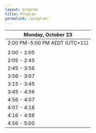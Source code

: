 ```yaml
---
layout: program
title: Program
permalink: /program/
---
```


| Monday, October 23            |
| ----------------------------- |
| 2:00 PM-5:00 PM AEDT (UTC+11) |
|                               |  | Abstract |  |
| 2:00 - 2:05                   | Opening |  | 5 mins |
| 2:05 - 2:45                   | Keynote 1: Dr Emi Tanaka |  | 40 mins |
| 2:45 - 3:56                   | [Best Paper] A Declarative Specification for Authoring Metrics Dashboards <br><br>Will Epperson, Kanit Wongsuphasawat, Allison Whilden, Fan Du, Justin Talbot | Despite their ubiquity, authoring dashboards for metrics reporting in modern data analysis tools remains a manual, time-consuming process. Rather than focusing on interesting combinations of their data, users have to spend time creating each chart in a dashboard one by one. This makes dashboard creation slow and tedious. We conducted a review of production metrics dashboards and found that many dashboards contain a common structure: breaking down one or more metrics by different dimensions. In response, we developed a high-level specification for describing dashboards as sections of metrics repeated across the same dimensions and a graphical interface, Quick Dashboard, for authoring dashboards based on this specification. We present several usage examples that demonstrate the flexibility of this specification to create various kinds of dashboards and support a data-first approach to dashboard authoring | 11 mins |
| 3:56 - 3:07                   | Aardvark: Comparative Visualization of Data Analysis Scripts,<br><br>Rebecca Faust, Carlos Scheidegger, Chris North | Debugging programs is famously one of the most challenging aspects of programming. Data analysis scripts present additional challenges as debugging tasks are often more exploratory, such as comparing results under different parameter settings. In fact, a common exploratory debugging process is to run, modify, and re-run a script to observe the effects of the change. Analyst’s perform this process repeatedly as they explore different settings in their script. However, traditional debugging methods do not support direct comparison across script executions. To address this, we present Aardvark, a comparative trace-based debugging method for identifying and visualizing the differences between consecutive executions of analysis scripts. Aardvark traces two consecutive instances of a script, identifies the differences between them, and presents them through comparative visualizations. We present a prototype implementation in Python along with an extension to Jupyter notebooks and demonstrate Aardvark through two usage scenarios on real world analysis scripts. | 11 mins |
| 3:15 - 3:45                   | Break |  |  |
| 3:45 - 4:56                   | Visual Comparison of Text Sequences Generated by Large Language Models, <br><br>Rita Sevastjanova, Simon Vogelbacher, Andreas Spitz, Daniel Keim, Mennatallah El-Assady | Causal language models have emerged as the leading technology for automating text generation tasks. Although these models tend to produce outputs that resemble human writing, they still suffer from quality issues (e.g., social biases). Researchers typically use automatic analysis methods to evaluate the model limitations, such as statistics on stereotypical words. Since different types of issues are embedded in the model parameters, the development of automated methods that capture all relevant aspects remains a challenge. To tackle this challenge, we propose a visual analytics approach that supports the exploratory analysis of text sequences generated by causal language models. Our approach enables users to specify starting prompts and effectively groups the resulting text sequences. To this end, we leverage a unified, ontology-driven embedding space, serving as a shared foundation for the thematic concepts present in the generated text sequences. Visual summaries provide insights into various levels of granularity within the generated data. Among others, we propose a novel comparison visualization that slices the embedding space and represents the differences between two prompt outputs in a radial layout. We demonstrate the effectiveness of our approach through case studies, showcasing its potential to reveal model biases and other quality issues. | 11 mins |
| 4:56 - 4:07                   | HPC ClusterScape: Increasing Transparency and Efficiency of Shared High-Performance Computing Clusters for Large-scale AI Models <br><br>Heungseok Park, Aeree Cho, Hyojun Jeon, Hayoung Lee, Youngil Yang, Sungjae Lee, Heungsub Lee, Jaegul Choo | The emergence of large-scale AI models, like GPT-4, has significantly impacted academia and industry, driving the demand for high-performance computing (HPC) to accelerate workloads. To address this, we present HPCClusterScape, a visualization system that enhances the efficiency and transparency of shared HPC clusters for large-scale AI models. HPCClusterScape provides a comprehensive overview of system-level (e.g., partitions, hosts, and workload status) and application-level (e.g., identification of experiments and researchers) information, allowing HPC operators and machine learning researchers to monitor resource utilization and identify issues through customizable violation rules. The system includes diagnostic tools to investigate workload imbalances and synchronization bottlenecks in large-scale distributed deep learning experiments. Deployed in industrial-scale HPC clusters, HPCClusterScape incorporates user feedback and meets specific requirements. This paper outlines the challenges and prerequisites for efficient HPC operation, introduces the interactive visualization system, and highlights its contributions in addressing pain points and optimizing resource utilization in shared HPC clusters. | 11 mins |
| 4:07 - 4:16                   | NeighViz: Towards Better Understanding of Neighborhood Effects on Social Groups with Spatial Data,<br><br>Yue Yu, Yifang Wang, Qisen Yang, Di Weng, Yongjun Zhang, Xiaogang Wu, Yingcai Wu, Huamin Qu | Understanding how local environments influence individual behaviors, such as voting patterns or suicidal tendencies, is crucial in social science to reveal and reduce spatial disparities and promote social well-being. With the increasing availability of large-scale individual-level census data, new analytical opportunities arise for social scientists to explore human behaviors (e.g., political engagement) among social groups at a fine-grained level. However, traditional statistical methods mostly focus on global, aggregated spatial correlations, which are limited to understanding and comparing the impact of local environments (e.g., neighborhoods) on human behaviors among social groups. <br>In this study, we introduce a new analytical framework for analyzing multi-variate neighborhood effects between social groups. We then propose NeighViz, an interactive visual analytics system that helps social scientists explore, understand, and verify the influence of neighborhood effects on human behaviors. Finally, we use a case study to illustrate the effectiveness and usability of our system. | 9 mins |
| 4:16 - 4:56                   | Keynote 2: Dr. Tamara Munzner |  | 40 mins |
| 4:56 - 5:00                   | Closing |